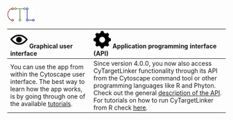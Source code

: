 ![](images/ctl-logo.png)

| <img src="images/gui-icon.png" width="40"/> Graphical user interface | <img src="images/api-icon.png" width="40"/> Application programming interface (API) | 
| :--- | :--- |
| You can use the app from within the Cytoscape user interface. The best way to learn how the app works, is by going through one of the available [tutorials](pages/tutorials). | Since version 4.0.0, you now also access CyTargetLinker functionality through its API from the Cytoscape command tool or other programming languages like R and Phyton. Check out the general [description of the API](pages/api). For tutorials on how to run CyTargetLinker from R check [here](https://github.com/CyTargetLinker/cytargetlinker-tutorials). |
